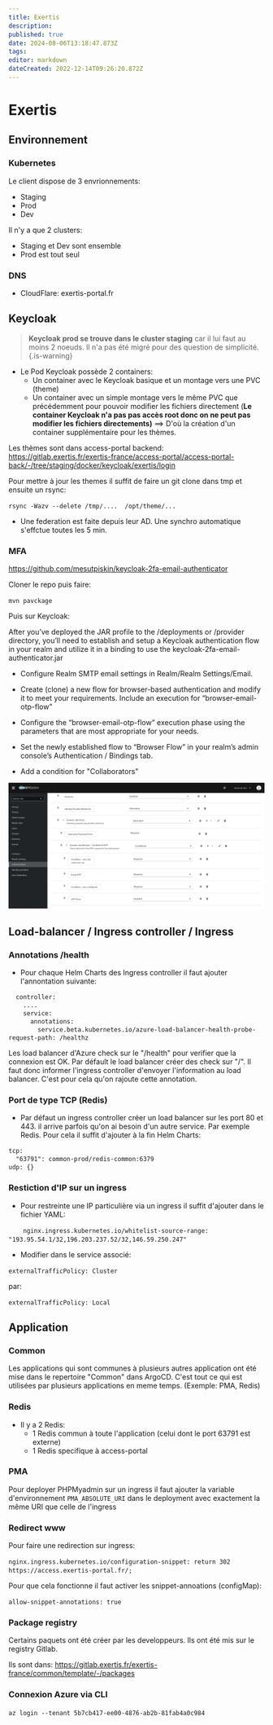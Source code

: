 ```yaml
---
title: Exertis
description: 
published: true
date: 2024-08-06T13:18:47.873Z
tags: 
editor: markdown
dateCreated: 2022-12-14T09:26:20.872Z
---
```


# Exertis

## Environnement

### Kubernetes

Le client dispose de 3 envrionnements:

- Staging
- Prod
- Dev

Il n'y a que 2 clusters:
- Staging et Dev sont ensemble
- Prod est tout seul

### DNS

- CloudFlare: exertis-portal.fr


## Keycloak

> **Keycloak prod se trouve dans le cluster staging** car il lui faut au moins 2 noeuds. Il n'a pas été migré pour des question de simplicité.
{.is-warning}


- Le Pod Keycloak possède 2 containers:
  - Un container avec le Keycloak basique et un montage vers une PVC (theme)
  - Un container avec un simple montage vers le même PVC que précédemment pour pouvoir modifier les fichiers directement (**Le container Keycloak n'a pas pas accès root donc on ne peut pas modifier les fichiers directements)** ==> D'où la création d'un container supplémentaire pour les thèmes.
  

Les thèmes sont dans access-portal backend: https://gitlab.exertis.fr/exertis-france/access-portal/access-portal-back/-/tree/staging/docker/keycloak/exertis/login

Pour mettre à jour les themes il suffit de faire un git clone dans tmp et ensuite un rsync:

  `rsync -Wazv --delete /tmp/....  /opt/theme/... `

- Une federation est faite depuis leur AD. Une synchro automatique s'effctue toutes les 5 min.

### MFA

https://github.com/mesutpiskin/keycloak-2fa-email-authenticator

Cloner le repo puis faire:

  `mvn pavckage`

Puis sur Keycloak:

After you’ve deployed the JAR profile to the /deployments or /provider directory, you’ll need to establish and setup a Keycloak authentication flow in your realm and utilize it in a binding to use the keycloak-2fa-email-authenticator.jar

  * Configure Realm SMTP email settings in Realm/Realm Settings/Email.
  
  * Create (clone) a new flow for browser-based authentication and modify it to meet your requirements. Include an execution for “browser-email-otp-flow”
  
  * Configure the “browser-email-otp-flow” execution phase using the parameters that are most appropriate for your needs.
  
  * Set the newly established flow to “Browser Flow” in your realm’s admin console’s Authentication / Bindings tab.
  
  * Add a condition for "Collaborators"

![screenshot_2024-08-06_at_15-13-57_keycloak_administration_ui.png](/screenshot_2024-08-06_at_15-13-57_keycloak_administration_ui.png)

## Load-balancer / Ingress controller / Ingress

### Annotations /health
- Pour chaque Helm Charts des Ingress controller il faut ajouter l'annontation suivante:

``` 
  controller:
    ....
    service:
      annotations:
        service.beta.kubernetes.io/azure-load-balancer-health-probe-request-path: /healthz
``` 
Les load balancer d'Azure check sur le "/health" pour verifier que la connexion est OK. Par défault le load balancer créer des check sur "/". Il faut donc informer l'ingress controller d'envoyer l'information au load balancer. C'est pour cela qu'on rajoute cette annotation.

### Port de type TCP (Redis)

- Par défaut un ingress controller créer un load balancer sur les port 80 et 443. il arrive parfois qu'on ai besoin d'un autre service. Par exemple Redis. Pour cela il suffit d'ajouter à la fin Helm Charts:

```
tcp:
  "63791": common-prod/redis-common:6379
udp: {}
``` 

### Restiction d'IP sur un ingress


- Pour restreinte une IP particulière via un ingress il suffit d'ajouter dans le fichier YAML:

`    nginx.ingress.kubernetes.io/whitelist-source-range: "193.95.54.1/32,196.203.237.52/32,146.59.250.247"`

- Modifier dans le service associé:

`externalTrafficPolicy: Cluster`

par:

`externalTrafficPolicy: Local` 


## Application

### Common

Les applications qui sont communes à plusieurs autres application ont été mise dans le repertoire "Common" dans ArgoCD. C'est tout ce qui est utilisées par plusieurs applications en meme temps. (Exemple: PMA, Redis)

### Redis

- Il y a 2 Redis:
  - 1 Redis commun à toute l'application (celui dont le port 63791 est externe)
  - 1 Redis specifique à access-portal
  

### PMA

Pour deployer PHPMyadmin sur un ingress il faut ajouter la variable d'environnement `PMA_ABSOLUTE_URI` dans le deployment avec exactement la même URI que celle de l'ingress


### Redirect www

Pour faire une redirection sur ingress:

`nginx.ingress.kubernetes.io/configuration-snippet: return 302 https://access.exertis-portal.fr/;`


Pour que cela fonctionne il faut activer les snippet-annoations (configMap):

`allow-snippet-annotations: true`

### Package registry

Certains paquets ont été créer par les developpeurs. Ils ont été mis sur le registry Gitlab.

Ils sont dans: https://gitlab.exertis.fr/exertis-france/common/template/-/packages

### Connexion Azure via CLI

  `az login --tenant 5b7cb417-ee00-4876-ab2b-81fab4a0c984`